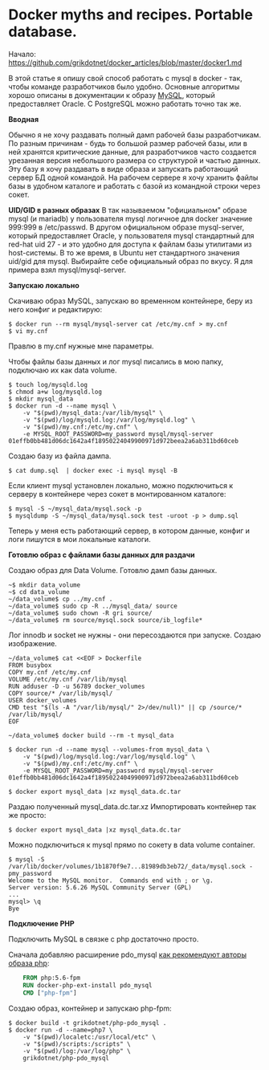 Docker myths and recipes. Portable database.
========

Начало: https://github.com/grikdotnet/docker_articles/blob/master/docker1.md

В этой статье я опишу свой способ работать с mysql в docker - так, чтобы команде разработчиков было удобно.
Основные алгоритмы хорошо описаны в документации к образу [MySQL](https://hub.docker.com/r/mysql/mysql-server/), который предоставляет Oracle.
С PostgreSQL можно работать точно так же.

**Вводная**

Обычно я не хочу раздавать полный дамп рабочей базы разработчикам.
По разным причинам - будь то большой размер рабочей базы, или в ней хранятся критические данные, для разработчиков часто создается урезанная версия небольшого размера со структурой и частью данных.
Эту базу я хочу раздавать в виде образа и запускать работающий сервер БД одной командой.
На рабочем сервере я хочу хранить файлы базы в удобном каталоге и работать с базой из командной строки через сокет.

**UID/GID в разных образах**
В так называемом "официальном" образе mysql (и mariadb) у пользователя mysql логичное для docker значение 999:999 в /etc/passwd. В другом официальном образе mysql-server, который предоставляет Oracle, у пользователя mysql стандартный для red-hat uid 27 - и это удобно для доступа к файлам базы утилитами из host-системы. В то же время, в Ubuntu нет стандартного значения uid/gid для mysql.
Выбирайте себе официальный образ по вкусу. Я для примера взял mysql/mysql-server.

**Запускаю локально**

Скачиваю образ MySQL, запускаю во временном контейнере, беру из него конфиг и редактирую:
```console
$ docker run --rm mysql/mysql-server cat /etc/my.cnf > my.cnf
$ vi my.cnf
```
Правлю в my.cnf нужные мне параметры.

Чтобы файлы базы данных и лог mysql писались в мою папку, подключаю их как data volume.

```console
$ touch log/mysqld.log
$ chmod a+w log/mysqld.log
$ mkdir mysql_data
$ docker run -d --name mysql \
	-v "$(pwd)/mysql_data:/var/lib/mysql" \
    -v "$(pwd)/log/mysqld.log:/var/log/mysqld.log" \
    -v "$(pwd)/my.cnf:/etc/my.cnf" \
    -e MYSQL_ROOT_PASSWORD=my_password mysql/mysql-server
01effb0bb481d06dc1642a4f18950224049900971d972beea2a6ab311bd60ceb
```
Создаю базу из файла дампа.
```
$ cat dump.sql  | docker exec -i mysql mysql -B
```
Если клиент mysql установлен локально, можно подключиться к серверу в контейнере через сокет в монтированном каталоге:
```
$ mysql -S ~/mysql_data/mysql.sock -p
$ mysqldump -S ~/mysql_data/mysql.sock test -uroot -p > dump.sql
```

Теперь у меня есть работающий сервер, в котором данные, конфиг и логи пишутся в мои локальные каталоги.


**Готовлю образ c файлами базы данных для раздачи**

Создаю образ для Data Volume. Готовлю дамп базы данных.
```console
~$ mkdir data_volume
~$ cd data_volume
~/data_volume$ cp ../my.cnf .
~/data_volume$ sudo cp -R ../mysql_data/ source
~/data_volume$ sudo chown -R gri source/
~/data_volume$ rm source/mysql.sock source/ib_logfile*
```
Лог innodb и socket не нужны - они пересоздаются при запуске. Создаю изображение.
```console
~/data_volume$ cat <<EOF > Dockerfile
FROM busybox
COPY my.cnf /etc/my.cnf
VOLUME /etc/my.cnf /var/lib/mysql
RUN adduser -D -u 56789 docker_volumes
COPY source/* /var/lib/mysql/
USER docker_volumes
CMD test "$(ls -A "/var/lib/mysql/" 2>/dev/null)" || cp /source/* /var/lib/mysql/
EOF

~/data_volume$ docker build --rm -t mysql_data

$ docker run -d --name mysql --volumes-from mysql_data \
    -v "$(pwd)/log/mysqld.log:/var/log/mysqld.log" \
    -v "$(pwd)/my.cnf:/etc/my.cnf" \
    -e MYSQL_ROOT_PASSWORD=my_password mysql/mysql-server
01effb0bb481d06dc1642a4f18950224049900971d972beea2a6ab311bd60ceb

```

```
$ docker export mysql_data |xz mysql_data.dc.tar
```
Раздаю полученный mysql_data.dc.tar.xz
Импортировать контейнер так же просто:
```
$ docker export mysql_data |xz mysql_data.dc.tar
```


Можно подключиться к mysql прямо по сокету в data volume container.
```console
$ mysql -S /var/lib/docker/volumes/1b1870f9e7...81989db3eb72/_data/mysql.sock -pmy_password
Welcome to the MySQL monitor.  Commands end with ; or \g.
Server version: 5.6.26 MySQL Community Server (GPL)
...
mysql> \q
Bye
```

**Подключение PHP**

Подключить MySQL в связке с php достаточно просто.

Сначала добавляю расширение pdo_mysql [как рекомендуют авторы образа php](https://github.com/docker-library/docs/blob/master/php/README.md):

```dockerfile
	FROM php:5.6-fpm
	RUN docker-php-ext-install pdo_mysql
	CMD ["php-fpm"]
```
Создаю образ, контейнер и запускаю php-fpm:
```console
$ docker build -t grikdotnet/php-pdo_mysql .
$ docker run -d --name=php7 \
	-v "$(pwd)/localetc:/usr/local/etc" \
	-v "$(pwd)/scripts:/scripts" \
	-v "$(pwd)/log:/var/log/php" \
	grikdotnet/php-pdo_mysql
```

